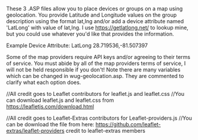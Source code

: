 These 3 .ASP files allow you to place devices or groups on a map using geolocation. You provide Latitude and Longitude values on the group description using the format lat,lng and/or add a device attribute named 'LatLong' with value of lat,lng. I use https://getlatlong.net/ to lookup mine, but you could use whatever you'd like that provides the information.

Example Device Attribute:
LatLong 28.719536,-81.507397

Some of the map providers require API keys and/or agreeing to their terms of service. You must abide by all of the map providers terms of service, I will not be held responsible if you don't! Note there are many variables which can be changed in wug-geolocation.asp. They are commented to clarify what each option does.


//All credit goes to Leaflet contributors for leaflet.js and leaflet.css
//You can download leaflet.js and leaflet.css from https://leafletjs.com/download.html

//All credit goes to Leaflet-Extras contributors for Leaflet-providers.js
//You can be download the file from here: https://github.com/leaflet-extras/leaflet-providers credit to leaflet-extras members

